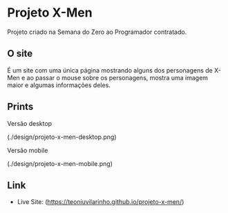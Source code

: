 # Projeto X-Men
Projeto criado na Semana do Zero ao Programador contratado.

## O site
É um site com uma única página mostrando alguns dos personagens de X-Men e ao passar o mouse sobre os personagens, mostra uma imagem maior e algumas informações deles.

## Prints
Versão desktop

(./design/projeto-x-men-desktop.png)

Versão mobile

(./design/projeto-x-men-mobile.png)

## Link

- Live Site: (https://teoniuvilarinho.github.io/projeto-x-men/)
